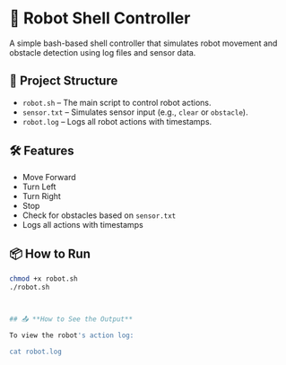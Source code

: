 # 🤖 Robot Shell Controller

A simple bash-based shell controller that simulates robot movement and obstacle detection using log files and sensor data.

## 📂 Project Structure

- `robot.sh` – The main script to control robot actions.
- `sensor.txt` – Simulates sensor input (e.g., `clear` or `obstacle`).
- `robot.log` – Logs all robot actions with timestamps.

## 🛠️ Features


- Move Forward
- Turn Left
- Turn Right
- Stop
- Check for obstacles based on `sensor.txt`
- Logs all actions with timestamps

## 📦 How to Run

```bash
chmod +x robot.sh
./robot.sh



## 📤 **How to See the Output**

To view the robot's action log:

cat robot.log

